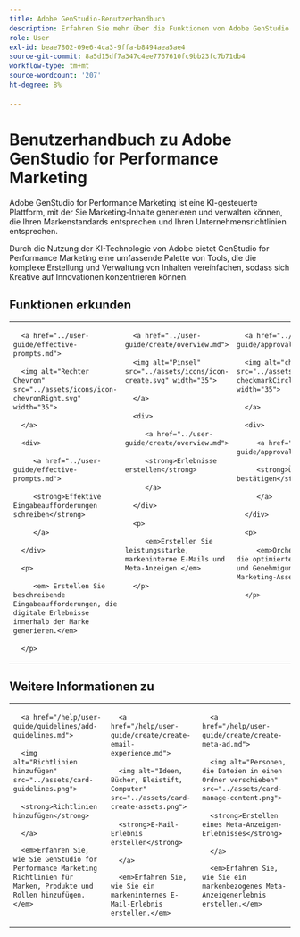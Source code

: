 ```yaml
---
title: Adobe GenStudio-Benutzerhandbuch
description: Erfahren Sie mehr über die Funktionen von Adobe GenStudio for Performance Marketing. Erfahren Sie, wie Sie markeninterne Assets erstellen, Varianten generieren und Erlebnisse optimieren können.
role: User
exl-id: beae7802-09e6-4ca3-9ffa-b8494aea5ae4
source-git-commit: 8a5d15df7a347c4ee7767610fc9bb23fc7b71db4
workflow-type: tm+mt
source-wordcount: '207'
ht-degree: 8%

---
```


# Benutzerhandbuch zu Adobe GenStudio for Performance Marketing

Adobe GenStudio for Performance Marketing ist eine KI-gesteuerte Plattform, mit der Sie Marketing-Inhalte generieren und verwalten können, die Ihren Markenstandards entsprechen und Ihren Unternehmensrichtlinien entsprechen.

Durch die Nutzung der KI-Technologie von Adobe bietet GenStudio for Performance Marketing eine umfassende Palette von Tools, die die komplexe Erstellung und Verwaltung von Inhalten vereinfachen, sodass sich Kreative auf Innovationen konzentrieren können.

## Funktionen erkunden

<table style="table-layout:fixed">

<tr style="border: 0;">

   <td valign="top">

      <a href="../user-guide/effective-prompts.md">

      <img alt="Rechter Chevron" src="../assets/icons/icon-chevronRight.svg" width="35">

      </a>

      <div>

         <a href="../user-guide/effective-prompts.md">

         <strong>Effektive Eingabeaufforderungen schreiben</strong>

         </a>

      </div>

      <p>

         <em> Erstellen Sie beschreibende Eingabeaufforderungen, die digitale Erlebnisse innerhalb der Marke generieren.</em>

      </p>

   </td>

   <td valign="top">

      <a href="../user-guide/create/overview.md">

      <img alt="Pinsel" src="../assets/icons/icon-create.svg" width="35">

      </a>

      <div>

         <a href="../user-guide/create/overview.md">

         <strong>Erlebnisse erstellen</strong>

         </a>

      </div>

      <p>

         <em>Erstellen Sie leistungsstarke, markeninterne E-Mails und Meta-Anzeigen.</em>

      </p>

   </td>

   <td valign="top">

      <a href="../user-guide/approvals/overview.md">

      <img alt="checkmark" src="../assets/icons/icon-checkmarkCircle.svg" width="35">

      </a>

      <div>

         <a href="../user-guide/approvals/overview.md">

         <strong>Überprüfen und bestätigen</strong>

         </a>

      </div>

      <p>

         <em>Orchestrieren Sie die optimierte Überprüfung und Genehmigung von Marketing-Assets.</em>

      </p>

   </td>

   <td valign="top">

      <a href="../user-guide/content/overview.md">

      <img alt="Gitter" src="../assets/icons/icon-images.svg" width="35">

      </a>

      <div>

         <a href="../user-guide/content/overview.md">

         <strong>Inhalt verwalten</strong>

         </a>

      </div>

      <p>

         <em>Suchen, Verwalten und Wiederverwenden von Inhalten unter Einhaltung der Markenrichtlinien.</em>

      </p>

   </td>

   <td valign="top">

      <a href="../user-guide/insights/overview.md">

      <img alt="Diagramm" src="../assets/icons/icon-dataAnalytics.svg" width="35">

      </a>

      <div>

         <a href="../user-guide/insights/overview.md">

         <strong>Einblicke anzeigen</strong>

         </a>

      </div>

      <p>

         <em>Analysieren der Inhaltseffektivität von Paid-Media-Kanälen.</em>

      </p>

   </td>

</tr>

</table>

## Weitere Informationen zu

<table style="table-layout:fixed">

<td valign="top">

   <div>

      <a href="/help/user-guide/guidelines/add-guidelines.md">

      <img alt="Richtlinien hinzufügen" src="../assets/card-guidelines.png">

      <strong>Richtlinien hinzufügen</strong>

      </a>

   </div>

   <p>

      <em>Erfahren Sie, wie Sie GenStudio for Performance Marketing Richtlinien für Marken, Produkte und Rollen hinzufügen.</em>

   </p>

</td>

<td valign="top">

   <div>

      <a href="/help/user-guide/create/create-email-experience.md">

      <img alt="Ideen, Bücher, Bleistift, Computer" src="../assets/card-create-assets.png">

      <strong>E-Mail-Erlebnis erstellen</strong>

      </a>

   </div>

   <p>

      <em>Erfahren Sie, wie Sie ein markeninternes E-Mail-Erlebnis erstellen.</em>

   </p>

</td>

<td valign="top">

   <div>

      <a href="/help/user-guide/create/create-meta-ad.md">

      <img alt="Personen, die Dateien in einen Ordner verschieben" src="../assets/card-manage-content.png">

      <strong>Erstellen eines Meta-Anzeigen-Erlebnisses</strong>

      </a>

   </div>

   <p>

      <em>Erfahren Sie, wie Sie ein markenbezogenes Meta-Anzeigenerlebnis erstellen.</em>

   </p>

</td>

</table>
